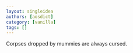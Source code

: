 ```yaml
---
layout: singleidea
authors: [aosdict]
category: [vanilla]
tags: []
---
```

Corpses dropped by mummies are always cursed.

